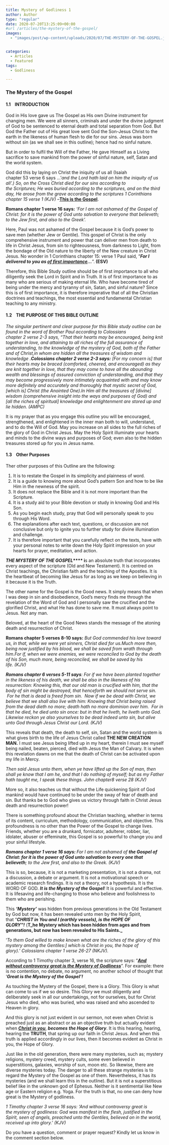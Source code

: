 ```yaml
---
title: Mystery of Godliness 1
author: Author
type: "regular"
date: 2020-07-20T13:25:09+00:00
#url /articles/the-mystery-of-the-gospel/
images: 
  - "images/post/wp-content/uploads/2020/07/THE-MYSTERY-OF-THE-GOSPEL.jpg"


categories:
  - Articles
  - Featured
tags:
  - Godliness

---
```

### The Mystery of the Gospel

#### 1.1&nbsp;&nbsp;&nbsp; INTRODUCTION

God in His love gave us&nbsp;The&nbsp;Gospel as His own&nbsp;Divine instrument for changing men. We were all sinners, criminals and under the divine judgment of God to be sentenced to eternal death and total separation from God. But God the Father out of His great love sent God the Son-Jesus Christ to the earth in the likeness of human flesh to die for our sins. Jesus was born without sin (as we shall see in this outline); hence had no sinful nature.

But in order to&nbsp;fulfil&nbsp;the&nbsp;Will of the Father, He gave Himself as a&nbsp;Living sacrifice to save mankind from the power of sinful nature, self,&nbsp;Satan and the world system.

God did this by laying on Christ the iniquity of us all (Isaiah chapter&nbsp;53&nbsp;verse&nbsp;6 says …’_and the&nbsp;Lord&nbsp;hath laid on him the iniquity of us all’.)&nbsp;So, on the Cross Christ died for our sins according to the&nbsp;Scriptures;&nbsp;He was buried according to the scriptures, and on the third day, He arose from the grave according to the scriptures&nbsp;1 Corinthians chapter 15 verse 1 (KJV)&nbsp;&#8211;_**<u>This is the Gospel</u>**.

**Romans chapter 1 verse 16&nbsp;says:**_&nbsp;‘For I am not ashamed of the&nbsp;Gospel of Christ: for it is the power of God unto salvation to everyone that believeth; to the Jew first, and also to the Greek’._

Here, Paul was not ashamed of the Gospel because it is God’s power to save men (whether Jew or Gentile). This gospel of Christ is the only comprehensive instrument and power that can deliver men from death to life in Christ Jesus, from sin to righteousness, from darkness to Light, from the bondage of the Old nature to the liberty of the New creature in Christ Jesus. No wonder in 1 Corinthians chapter 15: verse 1 Paul said, “**_For I delivered to you as&nbsp;<u>of first importance</u>…_**”.**&nbsp;(ESV)**

Therefore, this Bible Study outline should be of first importance to all who diligently seek the Lord in Spirit and in Truth. It is of first importance to as many who are serious of making eternal life. Who have become tired of being under the mercy and tyranny of sin, Satan, and sinful nature? Since this is of first importance, it is therefore imperative that of all the Christian doctrines and teachings, the most essential and fundamental Christian teaching to any ministry.

#### 1.2&nbsp;&nbsp;&nbsp; THE PURPOSE OF THIS BIBLE OUTLINE

_The singular pertinent and clear purpose for this Bible study outline can be found in the word of Brother&nbsp;Paul according to Colossians chapter&nbsp;2&nbsp;verse&nbsp;2-3&nbsp;says,&nbsp;“That their hearts may be encouraged, being knit together in love, and attaining to all riches of the full assurance of understanding, to the knowledge of the mystery of God, both of the Father and of Christ,in whom are hidden all the treasures of wisdom and knowledge .**Colossians chapter&nbsp;2&nbsp;verse&nbsp;2-3&nbsp;says:**&nbsp;[For my concern is] that their hearts may be braced (comforted, cheered, and encouraged) as they are knit together in love, that they may come to have all the abounding wealth and blessings of assured conviction of understanding, and that they may become progressively more intimately acquainted with and may know more definitely and accurately and thoroughly that mystic secret of God, [which is] Christ (the Anointed One).In Him all the treasures of [divine] wisdom (comprehensive insight into the ways and purposes of God) and [all the riches of spiritual] knowledge and enlightenment are stored up and lie hidden. (AMPC)_

It is my prayer that as you engage this outline you will be encouraged, strengthened, and enlightened in the inner man both to will, understand, and to do the&nbsp;Will of God. May you increase on all sides to the full riches of the glory of God in Christ Jesus. May the Holy Spirit illuminate your hearts and minds to the divine ways and purposes of God; even also to the hidden treasures stored up for you in Jesus name.

#### 1.3&nbsp;&nbsp;&nbsp; Other Purposes

Ther other purposes of this Outline are the following:

<ol type="1">
  <li>
    It is to restate the Gospel in its simplicity and plainness of word.
  </li>
  <li>
    It is a guide to knowing more about God’s pattern Son and how to be like Him in the newness of the spirit.
  </li>
  <li>
    It does not replace the Bible and it is not more important than the Scripture.
  </li>
  <li>
    It is a study aid to your Bible devotion or study in knowing God and His Son.
  </li>
  <li>
    As you begin each study, pray that God will personally speak to you through His Word.
  </li>
  <li>
    The explanations after each text, questions, or discussion are not conclusive but only to ignite you to further study for divine illumination and challenge.
  </li>
  <li>
    It is therefore important that you carefully reflect on the texts, have with your personal notes to write down the Holy Spirit impression on your hearts for prayer, meditation, and action.
  </li>
</ol>

**_THE MYSTERY OF THE GOSPEL_****&nbsp;i**s an absolute truth that incorporates every aspect of the scripture (Old and New Testament). It is centred on Christ teachings, the Christian faith and the teaching of the Apostles. It is the heartbeat of becoming like Jesus for as long as we keep on believing in it because it is the Truth.

The other name for the Gospel is the Good news. It simply means that when I was deep in sin and disobedience, God’s mercy finds me through the revelation of the Word of God and I personally saw the crucified and the glorified Christ, and what He has done to save me. It must always point to Jesus. Not any man.

Beloved, at the heart of the Good News stands the message of the atoning death and resurrection of Christ.

**Romans chapter&nbsp;5&nbsp;verses&nbsp;8-10&nbsp;says:**&nbsp;_But God commended his love toward us, in that, while we were yet sinners, Christ died for us.Much more then, being now justified by his blood, we shall be saved from wrath through him.For if, when we were enemies, we were reconciled to God by the death of his Son, much more, being reconciled, we shall be saved by his life.&nbsp;(KJV)_

**_Romans chapter 6 verses&nbsp;5-11&nbsp;says_**_:&nbsp;For if we have been planted together in the likeness of his death, we shall be also in the likeness of his resurrection:&nbsp;Knowing this, that our old man is crucified with him, that the body of sin might be destroyed, that henceforth we should not serve sin. &nbsp;For he that is dead is freed from sin. &nbsp;Now if we be dead with Christ, we believe that we shall also live with him: Knowing that Christ being raised from the dead dieth no more; death hath no more dominion over him. &nbsp;For in that he died, he died unto sin once: but in that he liveth, he liveth unto God. Likewise reckon ye also yourselves to be dead indeed unto sin,&nbsp;but alive unto God through Jesus Christ our Lord.&nbsp;(KJV)_

This reveals that death, the death to self, sin, Satan and the world system is what gives birth to the life of Jesus Christ called&nbsp;**THE NEW CREATION MAN.** I must see Jesus being lifted up in my heart, therein I must see myself being nailed, beaten, pierced, died with Jesus the Man of Calvary. It is when this revelation dawns on me that the death of Christ can be activated upon my life in Mercy.&nbsp;

_Then said Jesus unto them, when ye have lifted up the Son of man, then shall ye know that I am he, and that I do nothing of myself; but as my Father hath taught me, I speak these things. John&nbsp;chapter8&nbsp;verse&nbsp;28&nbsp;(KJV)_

More so, it also teaches us that without the Life quickening Spirit of God mankind would have continued to be under the sway of fear of death and sin. But thanks be to God who gives us victory through faith in Christ Jesus death and resurrection power!

There is something profound about the Christian teaching, whether in terms of its content, curriculum, methodology, communication, and objective. This profoundness is no other than the Power of the Gospel to change lives. Friends, whether you are a drunkard, fornicator, adulterer, robber, liar, idolater, abuser or effeminate, this Gospel is so powerful to change you and your sinful lifestyle.

**_Romans&nbsp;chapter&nbsp;1&nbsp;verse&nbsp;16&nbsp;says:&nbsp;_**_For I am not ashamed of&nbsp;**the&nbsp;Gospel of Christ: for it is the power of God unto salvation to every one that believeth**; to the Jew first, and also to the Greek. (KJV)_

This is so, because, it is not a marketing presentation, it is not a drama, not a discussion, a debate or argument. It is not a motivational speech or academic research findings. It is not a theory, not a hypothesis. It is the WORD OF GOD.&nbsp;**_It is_&nbsp;_the Mystery of the Gospel_**! It is powerful and effective. It is lifesaving and life-changing to those who believe and foolishness to them who are perishing.

This&nbsp;**_‘Mystery’_**&nbsp;was hidden from previous generations in the Old Testament by God but now,&nbsp;it&nbsp;has been revealed unto men by the Holy Spirit, that&nbsp;“**_CHRIST in You and I (earthly vessels), is the HOPE OF GLORY”!_**&nbsp;(**T_he&nbsp;Mystery which has been hidden from ages and from generations, but now has been revealed to His&nbsp;Saints._**

‘_To them God willed to make known what are the riches of the glory of this mystery among the Gentiles:] which is Christ in you, the hope of glory).’&nbsp;Colossians chapter&nbsp;1&nbsp;verse&nbsp;26-27 (NKJV)._

According to 1 Timothy chapter 3, verse 16, the scripture says: “**_<u>And without controversy great is the&nbsp;Mystery of&nbsp;Godliness</u>_**”. For example: there is no contention, no debate, no argument, no another school of thought that ‘**_Great is the Mystery of the Gospel’!_**

As touching the Mystery of the Gospel, there is a Glory. This Glory is what can come to us if we so desire. This Glory we must diligently and deliberately seek in all our undertakings, not for ourselves, but for Christ Jesus who died, who was buried, who was raised and who ascended to Heaven in glory.

And this glory is not just evident in our sermon, not even when Christ is preached just as an abstract or as an objective truth but actually evident when&nbsp;**_<u>Christ in you</u>_**,&nbsp;**_becomes_**&nbsp;**_the Hope of Glory_**. It is this hearing, hearing, hearing the&nbsp;**TRUTH**, that spring up our faith in Christ Jesus. And when this truth is applied accordingly in our lives, then it becomes evident as Christ in you, the Hope of Glory.

Just like in the old generation, there were many mysteries, such as; mystery religions, mystery creed, mystery cults, some even believed in superstitions, galaxies, worship of sun, moon etc. So likewise, there are diverse mysteries today. The danger to all these strange mysteries is to regard the Mystery of the Gospel as one of them. Nevertheless, it has its mysteries (and we shall learn this in the outline). But it is not a superstitious belief like in the unknown god of Ephesus. Neither is it sentimental like New age or Eastern religion e.g. Yoga. For the truth is that, no one can deny how great is the Mystery of godliness.

_1 Timothy chapter 3 verse 16 says: ‘And without controversy great is the mystery of godliness: God was manifest in the flesh, justified in the Spirit, seen of angels, preached unto the Gentiles, believed on in the world, received up into glory.’ (KJV)_

Do you have a question, comment or prayer request? Kindly let us know in the comment section below.
